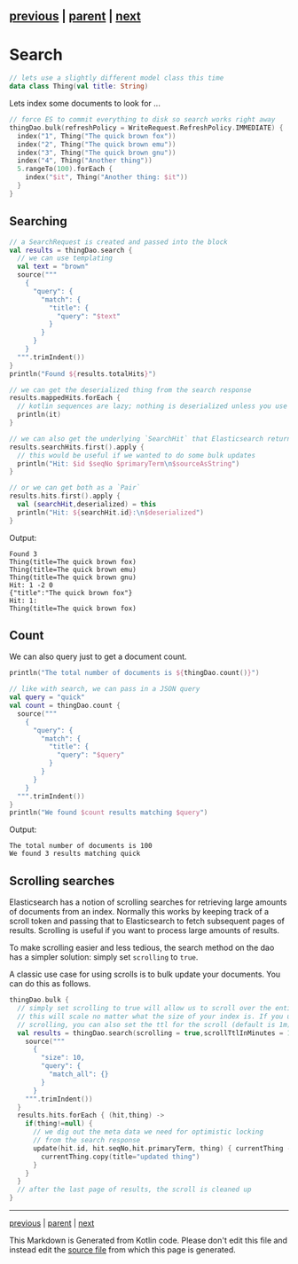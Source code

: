 [previous](bulk-indexing.md) | [parent](index.md) | [next](query-dsl.md)
---

# Search

```kotlin
// lets use a slightly different model class this time
data class Thing(val title: String)
```

Lets index some documents to look for ...

```kotlin
// force ES to commit everything to disk so search works right away
thingDao.bulk(refreshPolicy = WriteRequest.RefreshPolicy.IMMEDIATE) {
  index("1", Thing("The quick brown fox"))
  index("2", Thing("The quick brown emu"))
  index("3", Thing("The quick brown gnu"))
  index("4", Thing("Another thing"))
  5.rangeTo(100).forEach {
    index("$it", Thing("Another thing: $it"))
  }
}
```

## Searching

```kotlin
// a SearchRequest is created and passed into the block
val results = thingDao.search {
  // we can use templating
  val text = "brown"
  source("""
    {
      "query": {
        "match": {
          "title": {
            "query": "$text"
          }
        }
      }
    }
  """.trimIndent())
}
println("Found ${results.totalHits}")

// we can get the deserialized thing from the search response
results.mappedHits.forEach {
  // kotlin sequences are lazy; nothing is deserialized unless you use it
  println(it)
}

// we can also get the underlying `SearchHit` that Elasticsearch returns
results.searchHits.first().apply {
  // this would be useful if we wanted to do some bulk updates
  println("Hit: $id $seqNo $primaryTerm\n$sourceAsString")
}

// or we can get both as a `Pair`
results.hits.first().apply {
  val (searchHit,deserialized) = this
  println("Hit: ${searchHit.id}:\n$deserialized")
}
```

Output:

```
Found 3
Thing(title=The quick brown fox)
Thing(title=The quick brown emu)
Thing(title=The quick brown gnu)
Hit: 1 -2 0
{"title":"The quick brown fox"}
Hit: 1:
Thing(title=The quick brown fox)

```

## Count

We can also query just to get a document count.

```kotlin
println("The total number of documents is ${thingDao.count()}")

// like with search, we can pass in a JSON query
val query = "quick"
val count = thingDao.count {
  source("""
    {
      "query": {
        "match": {
          "title": {
            "query": "$query"
          }
        }
      }
    }            
  """.trimIndent())
}
println("We found $count results matching $query")
```

Output:

```
The total number of documents is 100
We found 3 results matching quick

```

## Scrolling searches

Elasticsearch has a notion of scrolling searches for retrieving large amounts of 
documents from an index. Normally this works by keeping track of a scroll token and
passing that to Elasticsearch to fetch subsequent pages of results. Scrolling is useful if
you want to process large amounts of results.

To make scrolling easier and less tedious, the search method on the dao has a simpler solution: simply
set `scrolling` to `true`.
 
A classic use case for using scrolls is to bulk update your documents. You can do this as follows. 

```kotlin
thingDao.bulk {
  // simply set scrolling to true will allow us to scroll over the entire index
  // this will scale no matter what the size of your index is. If you use
  // scrolling, you can also set the ttl for the scroll (default is 1m)
  val results = thingDao.search(scrolling = true,scrollTtlInMinutes = 10) {
    source("""
      {
        "size": 10,
        "query": {
          "match_all": {}
        }
      }
    """.trimIndent())
  }
  results.hits.forEach { (hit,thing) ->
    if(thing!=null) {
      // we dig out the meta data we need for optimistic locking
      // from the search response
      update(hit.id, hit.seqNo,hit.primaryTerm, thing) { currentThing ->
        currentThing.copy(title="updated thing")
      }
    }
  }
  // after the last page of results, the scroll is cleaned up
}
```


---

[previous](bulk-indexing.md) | [parent](index.md) | [next](query-dsl.md)

This Markdown is Generated from Kotlin code. Please don't edit this file and instead edit the [source file](https://github.com/jillesvangurp/es-kotlin-wrapper-client/tree/master/src/test/kotlin/io/inbot/eskotlinwrapper/manual/SearchManualTest.kt) from which this page is generated.